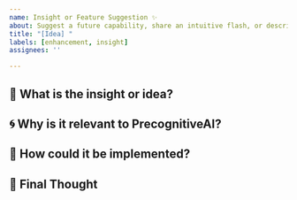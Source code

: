 ```yaml
---
name: Insight or Feature Suggestion ✨
about: Suggest a future capability, share an intuitive flash, or describe a needed enhancement
title: "[Idea] "
labels: [enhancement, insight]
assignees: ''

---
```


## 🧠 What is the insight or idea?

<!-- Describe your suggestion, enhancement, or intuitive download -->

## 🌀 Why is it relevant to PrecognitiveAI?

<!-- How does it help evolve FFFBF, TEP, or meditative foresight? -->

## 🌿 How could it be implemented?

<!-- Optional: ideas, code snippets, or references -->

## 🙏 Final Thought

<!-- Any closing reflection or symbolic cue? -->
